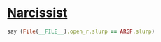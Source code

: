 [1]: https://rosettacode.org/wiki/Narcissist

# [Narcissist][1]

```ruby
say (File(__FILE__).open_r.slurp == ARGF.slurp)
```
